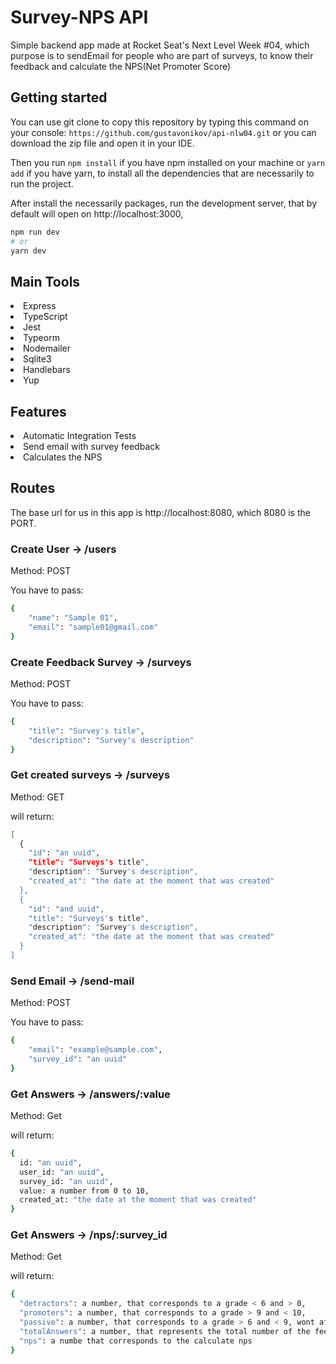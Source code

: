 # Survey-NPS API
Simple backend app made at Rocket Seat's Next Level Week #04, which purpose is to sendEmail for people who are part of surveys, 
to know their feedback and calculate the NPS(Net Promoter Score)

## Getting started

You can use git clone to copy this repository by typing this command on your console:
`` https://github.com/gustavonikov/api-nlw04.git ``
or you can download the zip file and open it in your IDE.

Then you run ```npm install``` if you have npm installed on your machine or ```yarn add``` if you have yarn,
to install all the dependencies that are necessarily to run the project.

After install the necessarily packages, run the development server, that by default will open on http://localhost:3000,
```bash
npm run dev
# or
yarn dev
```

## Main Tools
<li>Express</li>
<li>TypeScript</li>
<li>Jest</li>
<li>Typeorm</li>
<li>Nodemailer</li>
<li>Sqlite3</li>
<li>Handlebars</li>
<li>Yup</li>

## Features

<li>Automatic Integration Tests</li>
<li>Send email with survey feedback</li>
<li>Calculates the NPS</li>

## Routes

The base url for us in this app is http://localhost:8080, which 8080 is the PORT.

### Create User -> /users

Method: POST

You have to pass:
```bash
{
	"name": "Sample 01",
	"email": "sample01@gmail.com"
}
```

### Create Feedback Survey -> /surveys

Method: POST

You have to pass:
```bash
{
	"title": "Survey's title",
	"description": "Survey's description"
}
```

### Get created surveys -> /surveys

Method: GET

will return:
```bash
[
  {
    "id": "an uuid",
    "title": "Surveys's title",
    "description": "Survey's description",
    "created_at": "the date at the moment that was created"
  },
  {
    "id": "and uuid",
    "title": "Surveys's title",
    "description": "Survey's description",
    "created_at": "the date at the moment that was created"
  }
]
```

### Send Email -> /send-mail

Method: POST

You have to pass:
```bash
{
	"email": "example@sample.com",
	"survey_id": "an uuid"
}
```
### Get Answers -> /answers/:value

Method: Get

will return: 
```bash
{
  id: "an uuid",
  user_id: "an uuid",
  survey_id: "an uuid",
  value: a number from 0 to 10,
  created_at: "the date at the moment that was created"
}
```
### Get Answers -> /nps/:survey_id

Method: Get

will return: 
```bash
{
  "detractors": a number, that corresponds to a grade < 6 and > 0,
  "promoters": a number, that corresponds to a grade > 9 and < 10,
  "passive": a number, that corresponds to a grade > 6 and < 9, wont affect the nps by any means
  "totalAnswers": a number, that represents the total number of the feedbacks by the users,
  "nps": a numbe that corresponds to the calculate nps
}
```
